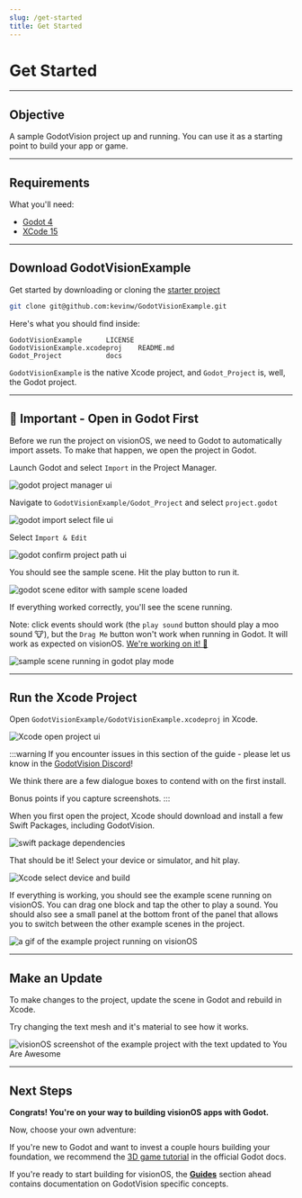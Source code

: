 ```yaml
---
slug: /get-started
title: Get Started
---
```


# Get Started

---

## Objective

A sample GodotVision project up and running. You can use it as a starting point to build your app or game.

---

## Requirements

What you'll need:

- [Godot 4](https://godotengine.org/download/macos/)
- [XCode 15](https://developer.apple.com/xcode/)

---

## Download GodotVisionExample

Get started by downloading or cloning the [starter project](https://github.com/kevinw/GodotVisionExample)

```bash
git clone git@github.com:kevinw/GodotVisionExample.git
```

Here's what you should find inside:

```
GodotVisionExample		LICENSE
GodotVisionExample.xcodeproj	README.md
Godot_Project			docs
```

`GodotVisionExample` is the native Xcode project, and `Godot_Project` is, well, the Godot project.

---

## 🚨 Important - Open in Godot First

Before we run the project on visionOS, we need to Godot to automatically import assets. To make that happen, we open the project in Godot.

Launch Godot and select `Import` in the Project Manager.

![godot project manager ui](/img/ss_1.png)

Navigate to `GodotVisionExample/Godot_Project` and select `project.godot`

![godot import select file ui](/img/ss_2.png)

Select `Import & Edit`

![godot confirm project path ui](/img/ss_3.png)

You should see the sample scene. Hit the play button to run it.

![godot scene editor with sample scene loaded](/img/ss_4.png)

If everything worked correctly, you'll see the scene running.

Note: click events should work (the `play sound` button should play a moo sound 🐮), but the `Drag Me` button won't work when running in Godot. It will work as expected on visionOS. [We're working on it! 🚧](https://github.com/kevinw/GodotVisionExample/issues/3)

![sample scene running in godot play mode](/img/ss_5.png)

---

## Run the Xcode Project

Open `GodotVisionExample/GodotVisionExample.xcodeproj` in Xcode.

![Xcode open project ui](/img/ss_6.png)

:::warning
If you encounter issues in this section of the guide - please let us know in the [GodotVision Discord](https://discord.gg/AWJvFKaeW8)!

We think there are a few dialogue boxes to contend with on the first install.

Bonus points if you capture screenshots.
:::

When you first open the project, Xcode should download and install a few Swift Packages, including GodotVision.

![swift package dependencies](/img/ss_7.png)

That should be it! Select your device or simulator, and hit play.

![Xcode select device and build](/img/ss_8.png)

If everything is working, you should see the example scene running on visionOS. You can drag one block and tap the other to play a sound. You should also see a small panel at the bottom front of the panel that allows you to switch between the other example scenes in the project.

![a gif of the example project running on visionOS](/img/example.gif)

---

## Make an Update

To make changes to the project, update the scene in Godot and rebuild in Xcode.

Try changing the text mesh and it's material to see how it works.

![visionOS screenshot of the example project with the text updated to You Are Awesome](/img/ss_9.jpeg)

---

## Next Steps

**Congrats! You're on your way to building visionOS apps with Godot.**

Now, choose your own adventure:

If you're new to Godot and want to invest a couple hours building your foundation, we recommend the [3D game tutorial](https://docs.godotengine.org/en/stable/getting_started/first_3d_game/index.html) in the official Godot docs.

If you're ready to start building for visionOS, the [**Guides**](/docs/guides.md) section ahead contains documentation on GodotVision specific concepts.
